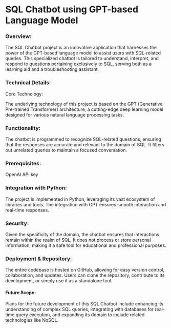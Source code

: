 <h1>SQL Chatbot using GPT-based Language Model</h1>

<h3>Overview:</h3>
<p>The SQL Chatbot project is an innovative application that harnesses the power of the GPT-based language model to assist users with SQL-related queries. This specialized chatbot is tailored to understand, interpret, and respond to questions pertaining exclusively to SQL, serving both as a learning aid and a troubleshooting assistant.</p>

<h3>Technical Details:</h3>
Core Technology: <p>The underlying technology of this project is based on the GPT (Generative Pre-trained Transformer) architecture, a cutting-edge deep learning model designed for various natural language processing tasks.</p>

<h3>Functionality:</h3> <p>The chatbot is programmed to recognize SQL-related questions, ensuring that the responses are accurate and relevant to the domain of SQL. It filters out unrelated queries to maintain a focused conversation.</p>

<h3>Prerequisites:</h3> <p>OpenAI API key

<h3>Integration with Python:</h3> <p>The project is implemented in Python, leveraging its vast ecosystem of libraries and tools. The integration with GPT ensures smooth interaction and real-time responses.</p>

<h3>Security:</h3> <p>Given the specificity of the domain, the chatbot ensures that interactions remain within the realm of SQL. It does not process or store personal information, making it a safe tool for educational and professional purposes.</p>

<h3>Deployment & Repository:</h3> <p></p>The entire codebase is hosted on GitHub, allowing for easy version control, collaboration, and updates. Users can clone the repository, contribute to its development, or simply use it as a standalone tool.</p>

<h4>Future Scope:</h4>
<p>Plans for the future development of this SQL Chatbot include enhancing its understanding of complex SQL queries, integrating with databases for real-time query execution, and expanding its domain to include related technologies like NoSQL.</p>
